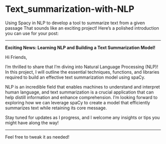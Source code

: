 # Text_summarization-with-NLP
Using Spacy in NLP to develop a tool to summarize text from a given passage
That sounds like an exciting project! Here’s a polished introduction you can use for your post:

---

**Exciting News: Learning NLP and Building a Text Summarization Model!**

Hi Friends,

I’m thrilled to share that I’m diving into Natural Language Processing (NLP)! In this project, I will outline the essential techniques, functions, and libraries required to build an effective text summarization model using spaCy. 

NLP is an incredible field that enables machines to understand and interpret human language, and text summarization is a crucial application that can help distill information and enhance comprehension. I’m looking forward to exploring how we can leverage spaCy to create a model that efficiently summarizes text while retaining its core message.

Stay tuned for updates as I progress, and I welcome any insights or tips you might have along the way!

---

Feel free to tweak it as needed!

